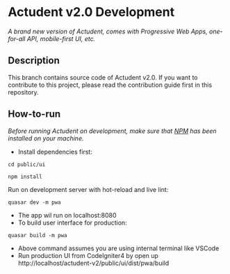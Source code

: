 # Actudent v2.0 Development
<i>A brand new version of Actudent, comes with Progressive Web Apps, one-for-all API, mobile-first UI,  etc. </i>

## Description
This branch contains source code of Actudent v2.0. If you want to contribute to this project, please read the contribution guide first in this repository.

## How-to-run
<i>Before running Actudent on development, make sure that [NPM](https://www.npmjs.com/get-npm) has been installed on your machine.</i>
- Install dependencies first:
```
cd public/ui

npm install
```
Run on development server with hot-reload and live lint:
```
quasar dev -m pwa
```
- The app wil run on localhost:8080
- To build user interface for production:
```
quasar build -m pwa
```
- Above command assumes you are using internal terminal like VSCode
- Run production UI from CodeIgniter4 by open up http://localhost/actudent-v2/public/ui/dist/pwa/build
